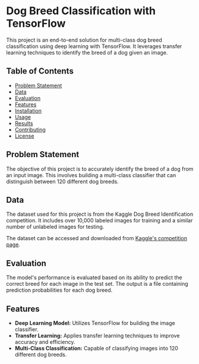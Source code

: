  # Dog Breed Classification with TensorFlow

This project is an end-to-end solution for multi-class dog breed classification using deep learning with TensorFlow. It leverages transfer learning techniques to identify the breed of a dog given an image.

## Table of Contents

- [Problem Statement](#problem-statement)
- [Data](#data)
- [Evaluation](#evaluation)
- [Features](#features)
- [Installation](#installation)
- [Usage](#usage)
- [Results](#results)
- [Contributing](#contributing)
- [License](#license)

## Problem Statement

The objective of this project is to accurately identify the breed of a dog from an input image. This involves building a multi-class classifier that can distinguish between 120 different dog breeds.

## Data

The dataset used for this project is from the Kaggle Dog Breed Identification competition. It includes over 10,000 labeled images for training and a similar number of unlabeled images for testing.

The dataset can be accessed and downloaded from [Kaggle's competition page](https://www.kaggle.com/competitions/dog-breed-identification/data).

## Evaluation

The model's performance is evaluated based on its ability to predict the correct breed for each image in the test set. The output is a file containing prediction probabilities for each dog breed.

## Features

- **Deep Learning Model:** Utilizes TensorFlow for building the image classifier.
- **Transfer Learning:** Applies transfer learning techniques to improve accuracy and efficiency.
- **Multi-Class Classification:** Capable of classifying images into 120 different dog breeds.

